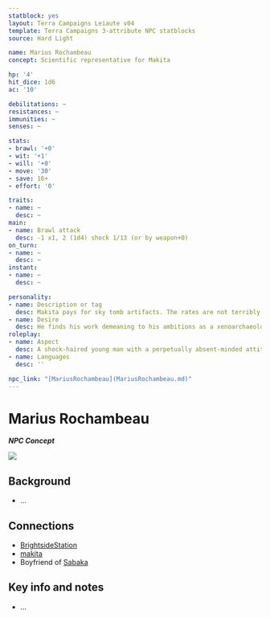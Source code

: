 ```yaml
---
statblock: yes
layout: Terra Campaigns Leiaute v04
template: Terra Campaigns 3-attribute NPC statblocks
source: Hard Light

name: Marius Rochambeau
concept: Scientific representative for Makita

hp: '4'
hit_dice: 1d6
ac: '10'

debilitations: ~
resistances: ~
immunities: ~
senses: ~

stats:
- brawl: '+0'
- wit: '+1'
- will: '+0'
- move: '30'
- save: 16+
- effort: '0'

traits:
- name: ~
  desc: ~
main:
- name: Brawl attack
  desc: -1 x1, 2 (1d4) shock 1/13 (or by weapon+0)
on_turn:
- name: ~
  desc: ~
instant:
- name: ~
  desc: ~

personality:
- name: Description or tag
  desc: Makita pays for sky tomb artifacts. The rates are not terribly good for most artifacts, but much of what they buy would be hard to move elsewhere.
- name: Desire
  desc: He finds his work demeaning to his ambitions as a xenoarchaeologist, and he wants to find something remarkable so he can get back to civilization
roleplay:
- name: Aspect
  desc: A shock-haired young man with a perpetually absent-minded attitude, dataslab in hand.
- name: Languages
  desc: ''

npc_link: "[MariusRochambeau](MariusRochambeau.md)"
---
```

# Marius Rochambeau
***NPC Concept***

![](https://i.imgur.com/BWuv3Qe.png)

## Background
- ...

## Connections
- [BrightsideStation](../locations/BrightsideStation.md)
- [makita](../factions/makita.md)
- Boyfriend of [Sabaka](../pcs/Sabaka.md)

## Key info and notes
- ...

